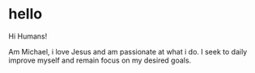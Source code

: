 # hello

Hi Humans!

Am Michael, i love Jesus and am passionate at what i do. I seek to daily improve myself and remain focus on my desired goals.
